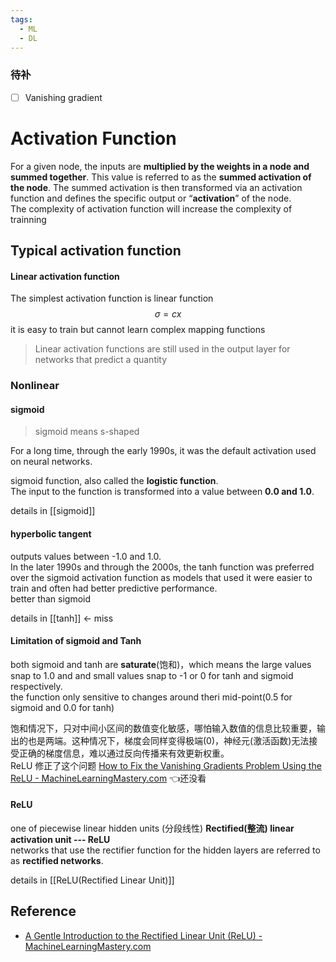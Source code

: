 ```yaml
---
tags:
  - ML
  - DL
---
```


### 待补
- [ ] Vanishing gradient

# Activation Function
For a given node, the inputs are **multiplied by the weights in a node and summed together**. This value is referred to as the **summed activation of the node**. The summed activation is then transformed via an activation function and defines the specific output or “**activation**” of the node.  
The complexity of activation function will increase the complexity of trainning  

## Typical activation function
#### Linear activation function
The simplest activation function is linear function   
$$
\sigma  =  cx
$$
it is easy to train but cannot learn complex mapping functions  

>Linear activation functions are still used in the output layer for networks that predict a quantity  

### Nonlinear

#### sigmoid
> sigmoid means s-shaped

For a long time, through the early 1990s, it was the default activation used on neural networks.  

sigmoid function, also called the **logistic function**.  
The input to the function is transformed into a value between **0.0 and 1.0**.  

details in [[sigmoid]]
#### hyperbolic tangent

outputs values between -1.0 and 1.0.   
In the later 1990s and through the 2000s, the tanh function was preferred over the sigmoid activation function as models that used it were easier to train and often had better predictive performance.  
better than sigmoid  

details in [[tanh]]  <-  miss
#### Limitation of sigmoid and Tanh

both sigmoid and tanh are **saturate**(饱和)，which means the large values snap to 1.0 and and small values snap to -1 or 0 for tanh and sigmoid respectively.  
the function only sensitive to changes around theri mid-point(0.5 for sigmoid and 0.0 for tanh) 

饱和情况下，只对中间小区间的数值变化敏感，哪怕输入数值的信息比较重要，输出的也是两端。这种情况下，梯度会同样变得极端(0)，神经元(激活函数)无法接受正确的梯度信息，难以通过反向传播来有效更新权重。  
ReLU 修正了这个问题 [How to Fix the Vanishing Gradients Problem Using the ReLU - MachineLearningMastery.com](https://machinelearningmastery.com/how-to-fix-vanishing-gradients-using-the-rectified-linear-activation-function/)  👈还没看   

#### ReLU
one of piecewise linear hidden units  (分段线性)
**Rectified(整流) linear activation unit  --- ReLU**  
networks that use the rectifier function for the hidden layers are referred to as **rectified networks**.

details in [[ReLU(Rectified Linear Unit)]]


## Reference
- [A Gentle Introduction to the Rectified Linear Unit (ReLU) - MachineLearningMastery.com](https://machinelearningmastery.com/rectified-linear-activation-function-for-deep-learning-neural-networks/)


